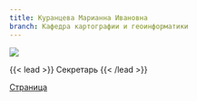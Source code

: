 ```yaml
---
title: Куранцева Марианна Ивановна
branch: Кафедра картографии и геоинформатики
---
```

![](img/kmi.jpg)

{{< lead >}} Секретарь {{< /lead >}}

[Страница](http://geogr.msu.ru/cafedra/karta/personal/kurantseva.php)